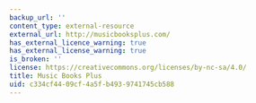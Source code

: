```yaml
---
backup_url: ''
content_type: external-resource
external_url: http://musicbooksplus.com/
has_external_licence_warning: true
has_external_license_warning: true
is_broken: ''
license: https://creativecommons.org/licenses/by-nc-sa/4.0/
title: Music Books Plus
uid: c334cf44-09cf-4a5f-b493-9741745cb588
---
```

